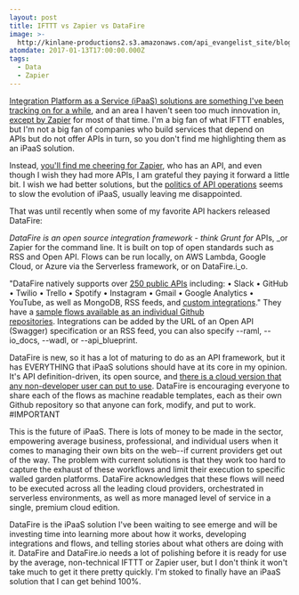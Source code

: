 ```yaml
---
layout: post
title: IFTTT vs Zapier vs DataFire
image: >-
  http://kinlane-productions2.s3.amazonaws.com/api_evangelist_site/blog/data_fire_bulb.png
atomdate: 2017-01-13T17:00:00.000Z
tags:
  - Data
  - Zapier
---
```

[Integration Platform as a Service (iPaaS) solutions are something I've been tracking on for a while](http://ipaas.apievangelist.com/), and an area I haven't seen too much innovation in, [except by Zapier](http://apievangelist.com/2016/10/11/ipaas-in-your-browser-with-push-by-zapier/) for most of that time. I'm a big fan of what IFTTT enables, but I'm not a big fan of companies who build services that depend on APIs but do not offer APIs in turn, so you don't find me highlighting them as an iPaaS solution.

Instead, [you'll find me cheering for Zapier](http://apievangelist.com/archive/), who has an API, and even though I wish they had more APIs, I am grateful they paying it forward a little bit. I wish we had better solutions, but the [politics of API operations](https://apievangelist.com/2014/03/17/politics-of-apis/) seems to slow the evolution of iPaaS, usually leaving me disappointed.

That was until recently when some of my favorite API hackers released DataFire:

_DataFire is an open source integration framework - think Grunt for_ APIs, _or Zapier for the command line. It is built on top of open standards such as RSS and Open API. Flows can be run locally, on AWS Lambda, Google Cloud, or Azure via the Serverless framework, or on DataFire.i_o.

"DataFire natively supports over [250 public APIs](https://github.com/DataFire/Integrations/tree/master/integrations) including: • Slack • GitHub • Twilio • Trello • Spotify • Instagram • Gmail • Google Analytics • YouTube, as well as MongoDB, RSS feeds, and [custom integrations](https://github.com/DataFire/DataFire/blob/master/docs/Integrations.md)." They have a [sample flows available as an individual Github repositories](https://github.com/DataFire-flows). Integrations can be added by the URL of an Open API (Swagger) specification or an RSS feed, you can also specify --raml, --io\_docs, --wadl, or --api\_blueprint.

DataFire is new, so it has a lot of maturing to do as an API framework, but it has EVERYTHING that iPaaS solutions should have at its core in my opinion. It's API definition-driven, its open source, and [there is a cloud version that any non-developer user can put to use](http://datafire.io). DataFire is encouraging everyone to share each of the flows as machine readable templates, each as their own Github repository so that anyone can fork, modify, and put to work. #IMPORTANT

This is the future of iPaaS. There is lots of money to be made in the sector, empowering average business, professional, and individual users when it comes to managing their own bits on the web--if current providers get out of the way. The problem with current solutions is that they work too hard to capture the exhaust of these workflows and limit their execution to specific walled garden platforms. DataFire acknowledges that these flows will need to be executed across all the leading cloud providers, orchestrated in serverless environments, as well as more managed level of service in a single, premium cloud edition. 

DataFire is the iPaaS solution I've been waiting to see emerge and will be investing time into learning more about how it works, developing integrations and flows, and telling stories about what others are doing with it. DataFire and DataFire.io needs a lot of polishing before it is ready for use by the average, non-technical IFTTT or Zapier user, but I don't think it won't take much to get it there pretty quickly. I'm stoked to finally have an iPaaS solution that I can get behind 100%.